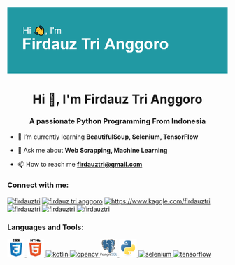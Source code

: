 <img src="https://github.com/FirTA/FirTA/blob/master/header.png">

<h1 align="center">Hi 👋, I'm Firdauz Tri Anggoro</h1>
<h3 align="center">A passionate Python Programming From Indonesia</h3>

- 🌱 I’m currently learning **BeautifulSoup, Selenium, TensorFlow**

- 💬 Ask me about **Web Scrapping, Machine Learning**

- 📫 How to reach me **firdauztri@gmail.com**

<h3 align="left">Connect with me:</h3>
<p align="left">
<a href="https://twitter.com/firdauztri" target="blank"><img align="center" src="https://raw.githubusercontent.com/rahuldkjain/github-profile-readme-generator/master/src/images/icons/Social/twitter.svg" alt="firdauztri" height="30" width="40" /></a>
<a href="https://linkedin.com/in/firdauz tri anggoro" target="blank"><img align="center" src="https://raw.githubusercontent.com/rahuldkjain/github-profile-readme-generator/master/src/images/icons/Social/linked-in-alt.svg" alt="firdauz tri anggoro" height="30" width="40" /></a>
<a href="https://kaggle.com/https://www.kaggle.com/firdauztri" target="blank"><img align="center" src="https://raw.githubusercontent.com/rahuldkjain/github-profile-readme-generator/master/src/images/icons/Social/kaggle.svg" alt="https://www.kaggle.com/firdauztri" height="30" width="40" /></a>
<a href="https://instagram.com/firdauztri" target="blank"><img align="center" src="https://raw.githubusercontent.com/rahuldkjain/github-profile-readme-generator/master/src/images/icons/Social/instagram.svg" alt="firdauztri" height="30" width="40" /></a>
<a href="https://www.hackerrank.com/firdauztri" target="blank"><img align="center" src="https://raw.githubusercontent.com/rahuldkjain/github-profile-readme-generator/master/src/images/icons/Social/hackerrank.svg" alt="firdauztri" height="30" width="40" /></a>
<a href="https://auth.geeksforgeeks.org/user/firdauztri" target="blank"><img align="center" src="https://raw.githubusercontent.com/rahuldkjain/github-profile-readme-generator/master/src/images/icons/Social/geeks-for-geeks.svg" alt="firdauztri" height="30" width="40" /></a>
</p>

<h3 align="left">Languages and Tools:</h3>
<p align="left"> <a href="https://www.w3schools.com/css/" target="_blank" rel="noreferrer"> <img src="https://raw.githubusercontent.com/devicons/devicon/master/icons/css3/css3-original-wordmark.svg" alt="css3" width="40" height="40"/> </a> <a href="https://www.w3.org/html/" target="_blank" rel="noreferrer"> <img src="https://raw.githubusercontent.com/devicons/devicon/master/icons/html5/html5-original-wordmark.svg" alt="html5" width="40" height="40"/> </a> <a href="https://kotlinlang.org" target="_blank" rel="noreferrer"> <img src="https://www.vectorlogo.zone/logos/kotlinlang/kotlinlang-icon.svg" alt="kotlin" width="40" height="40"/> </a> <a href="https://opencv.org/" target="_blank" rel="noreferrer"> <img src="https://www.vectorlogo.zone/logos/opencv/opencv-icon.svg" alt="opencv" width="40" height="40"/> </a> <a href="https://www.postgresql.org" target="_blank" rel="noreferrer"> <img src="https://raw.githubusercontent.com/devicons/devicon/master/icons/postgresql/postgresql-original-wordmark.svg" alt="postgresql" width="40" height="40"/> </a> <a href="https://www.python.org" target="_blank" rel="noreferrer"> <img src="https://raw.githubusercontent.com/devicons/devicon/master/icons/python/python-original.svg" alt="python" width="40" height="40"/> </a> <a href="https://www.selenium.dev" target="_blank" rel="noreferrer"> <img src="https://raw.githubusercontent.com/detain/svg-logos/780f25886640cef088af994181646db2f6b1a3f8/svg/selenium-logo.svg" alt="selenium" width="40" height="40"/> </a> <a href="https://www.tensorflow.org" target="_blank" rel="noreferrer"> <img src="https://www.vectorlogo.zone/logos/tensorflow/tensorflow-icon.svg" alt="tensorflow" width="40" height="40"/> </a> </p>


<!---
FirTA/FirTA is a ✨ special ✨ repository because its `README.md` (this file) appears on your GitHub profile.
You can click the Preview link to take a look at your changes.
--->
